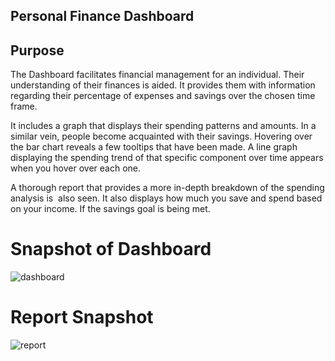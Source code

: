 
## Personal Finance Dashboard


## Purpose

The Dashboard facilitates financial management for an individual. Their understanding of their finances is aided. It provides them with information regarding their percentage of expenses and savings over the chosen time frame. 

It includes a graph that displays their spending patterns and amounts. In a similar vein, people become acquainted with their savings.
Hovering over the bar chart reveals a few tooltips that have been made. A line graph displaying the spending trend of that specific component over time appears when you hover over each one.

A thorough report that provides a more in-depth breakdown of the spending analysis is  also seen.
It also displays how much you save and spend based on your income. If the savings goal is being met. 



# Snapshot of Dashboard

![dashboard](https://github.com/user-attachments/assets/e5f853f1-87db-4a6d-bdba-a48c3e7f9782)

 
 # Report Snapshot 
![report](https://github.com/user-attachments/assets/68251c84-49ab-4828-b6a2-0f7096e7159c)
